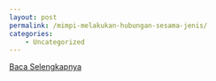 ```yaml
---
layout: post
permalink: /mimpi-melakukan-hubungan-sesama-jenis/
categories:
    - Uncategorized
---
```


[Baca Selengkapnya](/05)